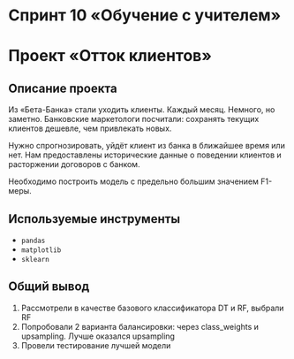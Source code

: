 # Спринт 10 «Обучение с учителем»


# Проект «Отток клиентов»


## Описание проекта

Из «Бета-Банка» стали уходить клиенты. Каждый месяц. Немного, но заметно. Банковские маркетологи посчитали: сохранять
текущих клиентов дешевле, чем привлекать новых.

Нужно спрогнозировать, уйдёт клиент из банка в ближайшее время или нет. Нам предоставлены исторические данные о
поведении клиентов и расторжении договоров с банком.

Необходимо построить модель с предельно большим значением F1-меры.


## Используемые инструменты

- `pandas`
- `matplotlib`
- `sklearn`


## Общий вывод

1. Рассмотрели в качестве базового классификатора DT и RF, выбрали RF
2. Попробовали 2 варианта балансировки: через class_weights и upsampling. Лучше оказался upsampling
3. Провели тестирование лучшей модели
